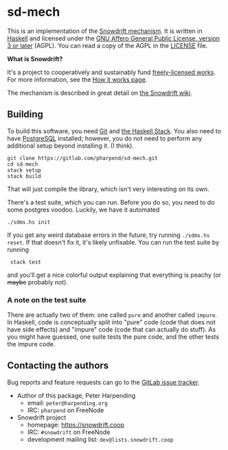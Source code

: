 # sd-mech

This is an implementation of the [Snowdrift mechanism][sd-mech]. It is
written in [Haskell][hs] and licensed under the
[GNU Affero General Public License, version 3 or later][agpl]
(AGPL). You can read a copy of the AGPL in the [LICENSE][l] file.

**What is Snowdrift?**

It's a project to cooperatively and sustainably fund
[freely-licensed works][w-free]. For more information, see the
[How it works page][sd-how].

The mechanism is described in great detail on
[the Snowdrift wiki][sd-mech].

## Building

To build this software, you need [Git][git-install] and
[the Haskell Stack][hs-stack]. You also need to have [PostgreSQL][pg]
installed; however, you do not need to perform any additional setup
beyond installing it. (I think).

    git clone https://gitlab.com/pharpend/sd-mech.git
    cd sd-mech
    stack setup
    stack build
    
That will just compile the library, which isn't very interesting on its
own. 

There's a test suite, which you can run. Before you do so, you need to
do some postgres voodoo. Luckily, we have it automated

    ./sdms.hs init

If you get any weird database errors in the future, try running
`./sdms.hs reset`. If that doesn't fix it, it's likely unfixable. You
can run the test suite by running

     stack test

and you'll get a nice colorful output explaining that everything is
peachy (or ~~maybe~~ probably not).

### A note on the test suite

There are actually two of them: one called `pure` and another called
`impure`. In Haskell, code is conceptually split into "pure" code (code
that does not have side effects) and "impure" code (code that can
actually do stuff). As you might have guessed, one suite tests the pure
code, and the other tests the impure code.

## Contacting the authors

Bug reports and feature requests can go to the
[GitLab issue tracker][gl-issues].

* Author of this package, Peter Harpending
    + email: `peter@harpending.org`
    + IRC: `pharpend` on FreeNode
* Snowdrift project
    + homepage: <https://snowdrift.coop>
    + IRC: `#snowdrift` on FreeNode
    + development mailing list: `dev@lists.snowdrift.coop`

[agpl]: https://gnu.org/licenses/agpl
[gl-issues]: https://gitlab.com/pharpend/sd-mech-model/issues
[git-install]: https://git-scm.com/book/en/v2/Getting-Started-Installing-Git
[hs]: https://www.haskell.org/
[hs-stack]: http://docs.haskellstack.org/en/stable/README/
[l]: LICENSE
[pg]: https://wiki.postgresql.org/wiki/Detailed_installation_guides
[sd-how]: https://snowdrift.coop/how-it-works
[sd-mech]: https://snowdrift.coop/p/snowdrift/w/en/mechanism
[w-free]: https://en.wikipedia.org/wiki/Free_license
